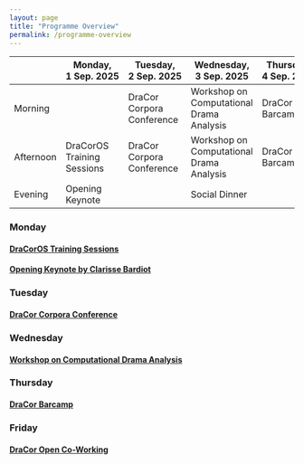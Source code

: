 ```yaml
---
layout: page
title: "Programme Overview"
permalink: /programme-overview
---
```


|           | Monday, 1 Sep. 2025 | Tuesday, 2 Sep. 2025 | Wednesday, 3 Sep. 2025         | Thursday, 4 Sep. 2025 | Friday, 5 Sep. 2025 |
|-----------|-------------------------------|--------------------------------|------------------------------------------|---------------------------------|-------------------------------|
| Morning   |                               | DraCor Corpora Conference      | Workshop on Computational Drama Analysis | DraCor Barcamp                  | DraCor Open Co-Working        |
| Afternoon | DraCorOS Training Sessions    | DraCor Corpora Conference      | Workshop on Computational Drama Analysis | DraCor Barcamp                  | DraCor Open Co-Working        |
| Evening   | Opening Keynote               |                                | Social Dinner                            |                                 |                               |

### Monday

#### [DraCorOS Training Sessions](dracoros_training_sessions)

#### [Opening Keynote by Clarisse Bardiot](opening_keynote)

### Tuesday

#### [DraCor Corpora Conference](corpora_conference)

### Wednesday

#### [Workshop on Computational Drama Analysis](computational_drama_analysis)

### Thursday

#### [DraCor Barcamp](barcamp)

### Friday

#### [DraCor Open Co-Working](open_coworking)
